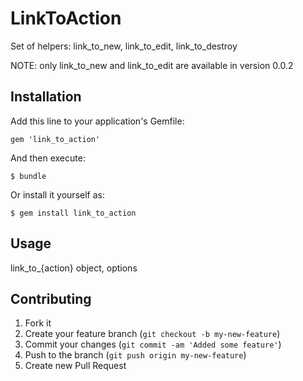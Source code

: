# LinkToAction

Set of helpers: link_to_new, link_to_edit, link_to_destroy

NOTE: only link_to_new and link_to_edit are available in version 0.0.2

## Installation

Add this line to your application's Gemfile:

    gem 'link_to_action'

And then execute:

    $ bundle

Or install it yourself as:

    $ gem install link_to_action

## Usage

link_to_{action} object, options

## Contributing

1. Fork it
2. Create your feature branch (`git checkout -b my-new-feature`)
3. Commit your changes (`git commit -am 'Added some feature'`)
4. Push to the branch (`git push origin my-new-feature`)
5. Create new Pull Request
